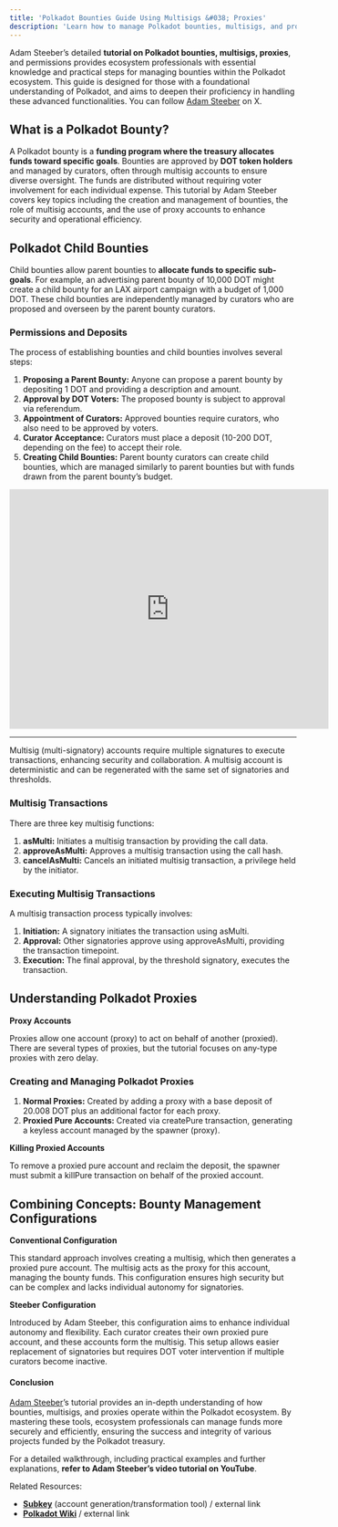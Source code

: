 ```yaml
---
title: 'Polkadot Bounties Guide Using Multisigs &#038; Proxies'
description: 'Learn how to manage Polkadot bounties, multisigs, and proxies efficiently with Adam Steeber''s comprehensive tutorial for ecosystem professionals.'
---
```

Adam Steeber’s detailed **tutorial on Polkadot bounties, multisigs, proxies**, and permissions provides ecosystem professionals with essential knowledge and practical steps for managing bounties within the Polkadot ecosystem. This guide is designed for those with a foundational understanding of Polkadot, and aims to deepen their proficiency in handling these advanced functionalities. You can follow [Adam Steeber](https://x.com/AdamSteeber1) on X.

**What is a Polkadot Bounty?**
------------------------------

A Polkadot bounty is a **funding program where the treasury allocates funds toward specific goals**. Bounties are approved by **DOT token holders** and managed by curators, often through multisig accounts to ensure diverse oversight. The funds are distributed without requiring voter involvement for each individual expense. This tutorial by Adam Steeber covers key topics including the creation and management of bounties, the role of multisig accounts, and the use of proxy accounts to enhance security and operational efficiency.

**Polkadot Child Bounties**
---------------------------

Child bounties allow parent bounties to **allocate funds to specific sub-goals**. For example, an advertising parent bounty of 10,000 DOT might create a child bounty for an LAX airport campaign with a budget of 1,000 DOT. These child bounties are independently managed by curators who are proposed and overseen by the parent bounty curators.

### **Permissions and Deposits**

The process of establishing bounties and child bounties involves several steps:

1. **Proposing a Parent Bounty:** Anyone can propose a parent bounty by depositing 1 DOT and providing a description and amount.
2. **Approval by DOT Voters:** The proposed bounty is subject to approval via referendum.
3. **Appointment of Curators:** Approved bounties require curators, who also need to be approved by voters.
4. **Curator Acceptance:** Curators must place a deposit (10-200 DOT, depending on the fee) to accept their role.
5. **Creating Child Bounties:** Parent bounty curators can create child bounties, which are managed similarly to parent bounties but with funds drawn from the parent bounty’s budget.

<iframe allowfullscreen="allowfullscreen" frameborder="0" height="420" src="https://www.youtube.com/embed/Qv_nJVcvQr8?si=A8k5YZ7MFWEyKtYz" title="YouTube video player" width="560"></iframe>

----------------------------------------------------------------------------------

Multisig (multi-signatory) accounts require multiple signatures to execute transactions, enhancing security and collaboration. A multisig account is deterministic and can be regenerated with the same set of signatories and thresholds.

### **Multisig Transactions**

There are three key multisig functions:

1. **asMulti:** Initiates a multisig transaction by providing the call data.
2. **approveAsMulti:** Approves a multisig transaction using the call hash.
3. **cancelAsMulti:** Cancels an initiated multisig transaction, a privilege held by the initiator.

### **Executing Multisig Transactions**

A multisig transaction process typically involves:

1. **Initiation:** A signatory initiates the transaction using asMulti.
2. **Approval:** Other signatories approve using approveAsMulti, providing the transaction timepoint.
3. **Execution:** The final approval, by the threshold signatory, executes the transaction.

Understanding Polkadot Proxies
------------------------------

**Proxy Accounts**

Proxies allow one account (proxy) to act on behalf of another (proxied). There are several types of proxies, but the tutorial focuses on any-type proxies with zero delay.

### **Creating and Managing Polkadot Proxies**

1. **Normal Proxies:** Created by adding a proxy with a base deposit of 20.008 DOT plus an additional factor for each proxy.
2. **Proxied Pure Accounts:** Created via createPure transaction, generating a keyless account managed by the spawner (proxy).

**Killing Proxied Accounts**

To remove a proxied pure account and reclaim the deposit, the spawner must submit a killPure transaction on behalf of the proxied account.

Combining Concepts: Bounty Management Configurations
----------------------------------------------------

**Conventional Configuration**

This standard approach involves creating a multisig, which then generates a proxied pure account. The multisig acts as the proxy for this account, managing the bounty funds. This configuration ensures high security but can be complex and lacks individual autonomy for signatories.

**Steeber Configuration**

Introduced by Adam Steeber, this configuration aims to enhance individual autonomy and flexibility. Each curator creates their own proxied pure account, and these accounts form the multisig. This setup allows easier replacement of signatories but requires DOT voter intervention if multiple curators become inactive.

#### Conclusion

[Adam Steeber](https://x.com/AdamSteeber1)’s tutorial provides an in-depth understanding of how bounties, multisigs, and proxies operate within the Polkadot ecosystem. By mastering these tools, ecosystem professionals can manage funds more securely and efficiently, ensuring the success and integrity of various projects funded by the Polkadot treasury.

For a detailed walkthrough, including practical examples and further explanations, **refer to Adam Steeber’s video tutorial on YouTube**.

Related Resources:

- <span class="yt-core-attributed-string--link-inherit-color" dir="auto">[**Subkey**](https://docs.substrate.io/reference/command-line-tools/subkey/) (account generation/transformation tool) / external link</span>
- <span class="yt-core-attributed-string--link-inherit-color" dir="auto">[**Polkadot Wiki**](https://wiki.polkadot.network/) / external link</span>